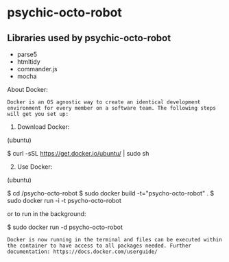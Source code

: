 psychic-octo-robot
==================

Libraries used by psychic-octo-robot
-----------------------------------
* parse5
* htmltidy
* commander.js
* mocha


About Docker:

	Docker is an OS agnostic way to create an identical development environment for every member on a software team. The following steps will get you set up:

1. Download Docker:

(ubuntu)

$ curl -sSL https://get.docker.io/ubuntu/ | sudo sh

2. Use Docker:

(ubuntu)

$ cd /psycho-octo-robot
$ sudo docker build -t="psycho-octo-robot" .
$ sudo docker run -i -t psycho-octo-robot

or to run in the background:

$ sudo docker run -d psycho-octo-robot

	Docker is now running in the terminal and files can be executed within the container to have access to all packages needed. Further documentation: https://docs.docker.com/userguide/
